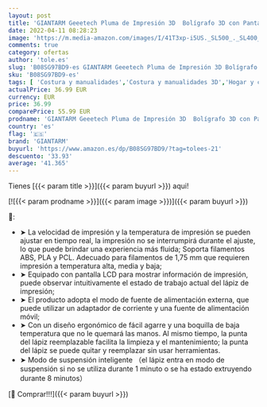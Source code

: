 ```yaml
---
layout: post
title: 'GIANTARM Geeetech Pluma de Impresión 3D  Bolígrafo 3D con Pantalla LCD  8 velocidades y 6 botones  TemperaturaAjustable/Velocidad  más fácil de operar  regalo creativo（Blanco）'
date: 2022-04-11 08:28:23
image: 'https://m.media-amazon.com/images/I/41T3xp-i5US._SL500_._SL400_.jpg'
comments: true
category: ofertas
author: 'tole.es'
slug: 'B08SG97BD9-es GIANTARM Geeetech Pluma de Impresión 3D Bolígrafo 3D con...'
sku: 'B08SG97BD9-es'
tags: [ 'Costura y manualidades','Costura y manualidades 3D','Hogar y cocina','Plumas para impresión 3D','bolígrafo','giantarm', ]
actualPrice: 36.99 EUR
currency: EUR
price: 36.99
comparePrice: 55.99 EUR
prodname: 'GIANTARM Geeetech Pluma de Impresión 3D  Bolígrafo 3D con Pantalla LCD  8 velocidades y 6 botones  TemperaturaAjustable/Velocidad  más fácil de operar  regalo creativo（Blanco）'
country: 'es'
flag: '🇪🇸'
brand: 'GIANTARM'
buyurl: 'https://www.amazon.es/dp/B08SG97BD9/?tag=tolees-21'
descuento: '33.93'
average: '41.365'
---
```


Tienes [{{< param title >}}]({{< param buyurl >}}) aqui!

[![{{< param prodname >}}]({{< param image >}})]({{< param buyurl >}})

🔎:

- ➤ La velocidad de impresión y la temperatura de impresión se pueden ajustar en tiempo real, la impresión no se interrumpirá durante el ajuste, lo que puede brindar una experiencia más fluida; Soporta filamentos ABS, PLA y PCL. Adecuado para filamentos de 1,75 mm que requieren impresión a temperatura alta, media y baja;
- ➤ Equipado con pantalla LCD para mostrar información de impresión, puede observar intuitivamente el estado de trabajo actual del lápiz de impresión;
- ➤ El producto adopta el modo de fuente de alimentación externa, que puede utilizar un adaptador de corriente y una fuente de alimentación móvil;
- ➤ Con un diseño ergonómico de fácil agarre y una boquilla de baja temperatura que no le quemará las manos. Al mismo tiempo, la punta del lápiz reemplazable facilita la limpieza y el mantenimiento; la punta del lápiz se puede quitar y reemplazar sin usar herramientas.
- ➤ Modo de suspensión inteligente （el lápiz entra en modo de suspensión si no se utiliza durante 1 minuto o se ha estado extruyendo durante 8 minutos）

[🛒 Comprar!!!]({{< param buyurl >}})
